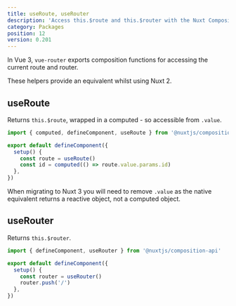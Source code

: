 ```yaml
---
title: useRoute, useRouter
description: 'Access this.$route and this.$router with the Nuxt Composition API.'
category: Packages
position: 12
version: 0.201
---
```


In Vue 3, `vue-router` exports composition functions for accessing the current route and router.

These helpers provide an equivalent whilst using Nuxt 2.

## useRoute

Returns `this.$route`, wrapped in a computed - so accessible from `.value`.

```ts
import { computed, defineComponent, useRoute } from '@nuxtjs/composition-api'

export default defineComponent({
  setup() {
    const route = useRoute()
    const id = computed(() => route.value.params.id)
  },
})
```

<alert>When migrating to Nuxt 3 you will need to remove `.value` as the native equivalent returns a reactive object, not a computed object.</alert>

## useRouter

Returns `this.$router`.

```ts
import { defineComponent, useRouter } from '@nuxtjs/composition-api'

export default defineComponent({
  setup() {
    const router = useRouter()
    router.push('/')
  },
})
```
